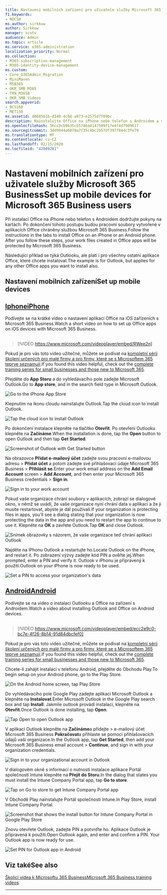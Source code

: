```yaml
---
title: Nastavení mobilních zařízení pro uživatele služby Microsoft 365 Business
f1.keywords:
- NOCSH
ms.author: sirkkuw
author: Sirkkuw
manager: scotv
audience: Admin
ms.topic: article
ms.service: o365-administration
localization_priority: Normal
ms.collection:
- M365-subscription-management
- M365-identity-device-management
ms.custom:
- Core_O365Admin_Migration
- MiniMaven
- MSB365
- OKR_SMB_M365
- TRN_M365B
- OKR_SMB_Videos
search.appverid:
- BCS160
- MET150
ms.assetid: d868561b-d340-4c04-a973-e2575d7f09bc
description: Nainstalujte Office na iPhone nebo telefon s Androidem a vaše pracovní soubory v aplikacích Office budou chráněny Microsoftem 365 Firm.
ms.openlocfilehash: 36cc3cb9b35cb5746a4147509f17e4f4d7909617
ms.sourcegitcommit: 3dd9944a6070a7f35c4bc2b57df397f844c3fe79
ms.translationtype: MT
ms.contentlocale: cs-CZ
ms.lasthandoff: 02/15/2020
ms.locfileid: "42089281"
---
```

# <a name="set-up-mobile-devices-for-microsoft-365-business-users"></a><span data-ttu-id="9a42d-103">Nastavení mobilních zařízení pro uživatele služby Microsoft 365 Business</span><span class="sxs-lookup"><span data-stu-id="9a42d-103">Set up mobile devices for Microsoft 365 Business users</span></span>

<span data-ttu-id="9a42d-p101">Při instalaci Office na iPhone nebo telefon s Androidem dodržujte pokyny na kartách. Po dokončení tohoto postupu budou pracovní soubory vytvořené v aplikacích Office chráněny službou Microsoft 365 Business.</span><span class="sxs-lookup"><span data-stu-id="9a42d-p101">Follow the instructions in the tabs to install Office on an iPhone or an Android phone. After you follow these steps, your work files created in Office apps will be protected by Microsoft 365 Business.</span></span>

<span data-ttu-id="9a42d-106">Následující příklad se týká Outlooku, ale platí i pro všechny ostatní aplikace Office, které chcete instalovat.</span><span class="sxs-lookup"><span data-stu-id="9a42d-106">The example is for Outlook, but applies for any other Office apps you want to install also.</span></span>
  
## <a name="set-up-mobile-devices"></a><span data-ttu-id="9a42d-107">Nastavení mobilních zařízení</span><span class="sxs-lookup"><span data-stu-id="9a42d-107">Set up mobile devices</span></span>

## <a name="iphonetabiphone"></a>[<span data-ttu-id="9a42d-108">Iphone</span><span class="sxs-lookup"><span data-stu-id="9a42d-108">iPhone</span></span>](#tab/iPhone)
  
<span data-ttu-id="9a42d-109">Podívejte se na krátké video o nastavení aplikací Office na iOS zařízeních s Microsoft 365 Business.</span><span class="sxs-lookup"><span data-stu-id="9a42d-109">Watch a short video on how to set up Office apps on iOS devices with Microsoft 365 Business.</span></span><br><br>

> [!VIDEO https://www.microsoft.com/videoplayer/embed/RWee2n] 

<span data-ttu-id="9a42d-110">Pokud je pro vás toto video užitečné, můžete se podívat na [kompletní sérii školení určených pro malé firmy a pro firmy, které se s Microsoftem 365 teprve seznamují](https://support.office.com/article/6ab4bbcd-79cf-4000-a0bd-d42ce4d12816).</span><span class="sxs-lookup"><span data-stu-id="9a42d-110">If you found this video helpful, check out the [complete training series for small businesses and those new to Microsoft 365](https://support.office.com/article/6ab4bbcd-79cf-4000-a0bd-d42ce4d12816).</span></span>

<span data-ttu-id="9a42d-111">Přejděte do **App Storu** a do vyhledávacího pole zadejte Microsoft Outlook.</span><span class="sxs-lookup"><span data-stu-id="9a42d-111">Go to **App store**, and in the search field type in Microsoft Outlook.</span></span>
  
![Go to the iPhone App Store](../media/886913de-76e5-4883-8ed0-4eb3ec06188f.png)
  
<span data-ttu-id="9a42d-113">Klepnutím na ikonu cloudu nainstalujte Outlook.</span><span class="sxs-lookup"><span data-stu-id="9a42d-113">Tap the cloud icon to install Outlook.</span></span>
  
![Tap the cloud icon to install Outlook](../media/665e1620-948a-4ab8-b914-dca49530142c.png)
  
<span data-ttu-id="9a42d-115">Po dokončení instalace klepněte na tlačítko **Otevřít**. Po otevření Outlooku klepněte na **Začínáme**.</span><span class="sxs-lookup"><span data-stu-id="9a42d-115">When the installation is done, tap the **Open** button to open Outlook and then tap **Get Started**.</span></span>
  
![Screenshot of Outlook with Get Started button](../media/005bedec-ae50-4d75-b3bb-e7cef9e2561c.png)
  
<span data-ttu-id="9a42d-117">Na obrazovce **Přidat e-mailový účet** zadejte svou pracovní e-mailovou adresu \> **Přidat účet** a potom zadejte své přihlašovací údaje Microsoft 365 Business \> **Přihlásit se**.</span><span class="sxs-lookup"><span data-stu-id="9a42d-117">Enter your work email address on the **Add Email Account** screen \> **Add Account**, and then enter your Microsoft 365 Business credentials \> **Sign in**.</span></span>
  
![Sign in to your work account](../media/3cef1fb5-7bec-4d3d-8542-872b731ce19f.png)
  
<span data-ttu-id="9a42d-119">Pokud vaše organizace chrání soubory v aplikacích, zobrazí se dialogové okno, v němž se uvádí, že vaše organizace nyní chrání data v aplikaci a že ji musíte restartovat, abyste je dál používali.</span><span class="sxs-lookup"><span data-stu-id="9a42d-119">If your organization is protecting files in apps, you'll see a dialog stating that your organization is now protecting the data in the app and you need to restart the app to continue to use it.</span></span> <span data-ttu-id="9a42d-120">Klepněte na **OK** a zavřete Outlook.</span><span class="sxs-lookup"><span data-stu-id="9a42d-120">Tap **OK** and close Outlook.</span></span> 
  
![Snímek obrazovky s názorem, že vaše organizace teď chrání aplikaci Outlook](../media/fb4c1c84-b1e9-42e1-8070-c13dcf79fb09.png)
  
<span data-ttu-id="9a42d-122">Najděte na iPhonu Outlook a restartujte ho.</span><span class="sxs-lookup"><span data-stu-id="9a42d-122">Locate Outlook on the iPhone, and restart it.</span></span> <span data-ttu-id="9a42d-123">Po zobrazení výzvy zadejte kód PIN a ověřte jej.</span><span class="sxs-lookup"><span data-stu-id="9a42d-123">When prompted, enter a PIN and verify it.</span></span> <span data-ttu-id="9a42d-124">Outlook v iPhonu je připravený k použití.</span><span class="sxs-lookup"><span data-stu-id="9a42d-124">Outlook on your iPhone is now ready to be used.</span></span>
  
![Set a PIN to access your organization's data](../media/64f2630b-3164-47a4-9dd6-ca0c29ed5fb3.png)
  
## <a name="androidtabandroid"></a>[<span data-ttu-id="9a42d-126">Android</span><span class="sxs-lookup"><span data-stu-id="9a42d-126">Android</span></span>](#tab/Android)
  
<span data-ttu-id="9a42d-127">Podívejte se na video o instalaci Outlooku a Office na zařízení s Androidem.</span><span class="sxs-lookup"><span data-stu-id="9a42d-127">Watch a video about installing Outlook and Office on Android devices.</span></span><br><br>

> [!VIDEO https://www.microsoft.com/videoplayer/embed/ecc2e9c0-bc7e-4f26-8b14-91d84dbcfef0] 

<span data-ttu-id="9a42d-128">Pokud je pro vás toto video užitečné, můžete se podívat na [kompletní sérii školení určených pro malé firmy a pro firmy, které se s Microsoftem 365 teprve seznamují](https://support.office.com/article/6ab4bbcd-79cf-4000-a0bd-d42ce4d12816).</span><span class="sxs-lookup"><span data-stu-id="9a42d-128">If you found this video helpful, check out the [complete training series for small businesses and those new to Microsoft 365](https://support.office.com/article/6ab4bbcd-79cf-4000-a0bd-d42ce4d12816).</span></span>

<span data-ttu-id="9a42d-129">Chcete-li zahájit instalaci v telefonu Android, přejděte do Obchodu Play.</span><span class="sxs-lookup"><span data-stu-id="9a42d-129">To begin setup on your Android phone, go to the Play Store.</span></span>
  
![On the Android home screen, tap Play Store](../media/93df88e7-c778-40e1-b35e-868ca6e97f6c.png)
  
<span data-ttu-id="9a42d-131">Do vyhledávacího pole Google Play zadejte aplikaci Microsoft Outlook a klepněte na **Instalovat**.</span><span class="sxs-lookup"><span data-stu-id="9a42d-131">Enter Microsoft Outlook in the Google Play search box and tap **Install**.</span></span> <span data-ttu-id="9a42d-132">Jakmile outlook provádí instalaci, klepněte na **Otevřít**.</span><span class="sxs-lookup"><span data-stu-id="9a42d-132">Once Outlook is done installing, tap **Open**.</span></span>
  
![Tap Open to open Outlook app](../media/8b4c5937-8875-4b5a-a5b6-b8c6c9cd6240.png)
  
<span data-ttu-id="9a42d-134">V aplikaci Outlook klepněte na **Začínáme**a přidejte \> e-mailový účet Microsoft 365 Business **Pokračovat**a přihlaste se pomocí přihlašovacích údajů vaší organizace.</span><span class="sxs-lookup"><span data-stu-id="9a42d-134">In the Outlook app, tap **Get Started**, then add your Microsoft 365 Business email account \> **Continue**, and sign in with your organization credentials.</span></span>
  
![Sign in to your organizational account in Outlook](../media/18f67c66-4bab-4b99-94bd-080839312e29.png)
  
<span data-ttu-id="9a42d-136">V dialogovém okně s informací o nutnosti instalace aplikace Portál společnosti Intune klepněte na **Přejít do Storu**.</span><span class="sxs-lookup"><span data-stu-id="9a42d-136">In the dialog that states you must install the Intune Company Portal app, tap **Go to store**.</span></span>
  
![Tap on Go to store to get Intune Company Portal app](../media/a702d712-5622-45dd-a511-b1adaee63071.png)
  
<span data-ttu-id="9a42d-138">V Obchodě Play nainstalujte Portál společnosti Intune.</span><span class="sxs-lookup"><span data-stu-id="9a42d-138">In Play Store, install Intune Company Portal.</span></span>
  
![Screenshot that shows the install button for Intune Company Portal in Google Play Store](../media/5e0408f2-3f37-44dd-80ed-13ca2ac6df0c.png)
  
<span data-ttu-id="9a42d-p105">Znovu otevřete Outlook, zadejte PIN a potvrďte ho. Aplikace Outlook je připravená k použití.</span><span class="sxs-lookup"><span data-stu-id="9a42d-p105">Open Outlook again, and enter and confirm a PIN. Your Outlook app is now ready for use.</span></span>
  
![Set  PIN for Outlook app in Android](../media/edb91afb-f1ed-451a-bc6b-8ccba664e055.png)

## <a name="see-also"></a><span data-ttu-id="9a42d-143">Viz také</span><span class="sxs-lookup"><span data-stu-id="9a42d-143">See also</span></span>

[<span data-ttu-id="9a42d-144">Školicí videa k Microsoftu 365 Business</span><span class="sxs-lookup"><span data-stu-id="9a42d-144">Microsoft 365 Business training videos</span></span>](https://support.office.com/article/6ab4bbcd-79cf-4000-a0bd-d42ce4d12816)

---
